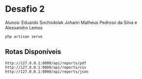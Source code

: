 # Desafio 2

Alunos: Eduardo Sochodolak Johann Matheus Pedroso da Silva e Alexsandro Lemos

```bash
php artisan serve
```

## Rotas Disponíveis

```
http://127.0.0.1:8000/api/reports/pdf
http://127.0.0.1:8000/api/reports/csv
http://127.0.0.1:8000/api/reports/json
```

